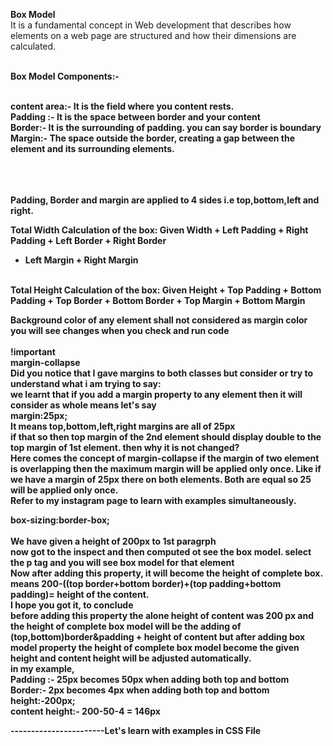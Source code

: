 <strong>Box Model</strong><br>
It is a fundamental concept in Web development  that describes how elements on a web page are structured
and how their dimensions are calculated.<br><br>

<strong>Box Model Components:-<strong> <br><br>

content area:- It is the field where you content rests.<br>
Padding :-  It is the space between border and your content<br>
Border:-  It is the surrounding of padding. you can say border is boundary <br>
Margin:- The space outside the border, creating a gap between the element and its surrounding elements.<br>
<br><br><br>

<strong>Padding, Border and margin are applied to 4 sides i.e top,bottom,left and right.</strong>

Total Width Calculation of the box: Given Width + Left Padding + Right Padding + Left Border + Right Border
+ Left Margin + Right Margin
<br>
Total Height Calculation of the box: Given Height + Top Padding + Bottom Padding + Top Border + Bottom Border
+ Top Margin + Bottom Margin
<br>

<strong>Background color of any element shall not considered as margin color
<br> you will see changes when you check and run code</strong>
<br>
<br>
!important <br>
<strong>margin-collapse</strong>
<br>Did you notice that I gave margins to both classes but consider or try to understand what i am trying to say:
<br>
we learnt that if you add a margin property to any element then it will consider as whole means let's say 
<br>margin:25px; <br>
It means top,bottom,left,right margins are all of 25px<br>
if that so then top margin of the 2nd element should display double to the top margin of 1st element.
then why it is not changed?<br>
Here comes the concept of <strong>margin-collapse</strong>
<italic> if the margin of two element is overlapping then the maximum margin will be applied only once.
Like if we have a margin of 25px there on both elements. Both are equal so 25 will be applied only once.
</italic><br>
Refer to my instagram page to learn with examples simultaneously.<br>

<strong>box-sizing:border-box;</strong><br><br>
We have given a height of 200px to 1st paragrph<br>
now got to the inspect and then computed ot see the box model. select the p tag and you will see box
model for that element<br>
Now after adding this property, it will become the height of complete box. <br>
means 200-((top border+bottom border)+(top padding+bottom padding)= height of the content.
<br>I hope you got it, to conclude
<br> before adding this property the alone height of content was 200 px and the height of complete box
model will be the adding of <italic>(top,bottom)border&padding + height of content</italic> but after adding
box model property the height of complete box model become the given height and content height will be adjusted
automatically.
<br>
in my example, <br>
Padding :- 25px <italic>becomes 50px when adding both top and bottom</italic><br>
Border:- 2px <italic>becomes 4px when adding both top and bottom</italic><br>
height:-200px;<br>
content height:- 200-50-4 = 146px<br>

-----------------------Let's learn with examples in CSS File




